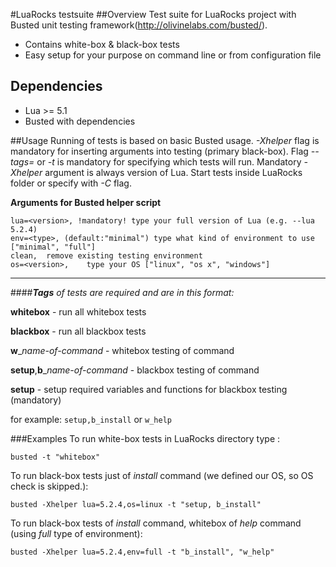 #LuaRocks testsuite
##Overview
Test suite for LuaRocks project with Busted unit testing framework(http://olivinelabs.com/busted/). 

* Contains white-box & black-box tests
* Easy setup for your purpose on command line or from configuration file


## Dependencies
* Lua >= 5.1 
* Busted with dependencies


##Usage
Running of tests is based on basic Busted usage. *-Xhelper* flag is mandatory for inserting arguments into testing (primary black-box). Flag *--tags=* or *-t* is mandatory for specifying which tests will run. Mandatory *-Xhelper* argument is always version of Lua. Start tests inside LuaRocks folder or specify with *-C* flag.

**Arguments for Busted helper script**

```
lua=<version>, !mandatory! type your full version of Lua (e.g. --lua 5.2.4)
env=<type>,	(default:"minimal") type what kind of environment to use ["minimal", "full"]
clean,	remove existing testing environment
os=<version>,    type your OS ["linux", "os x", "windows"]
```
---------------------------------------------------------------------------------------------
####_**Tags** of tests are required and are in this format:_

**whitebox** - run all whitebox tests

**blackbox** - run all blackbox tests

**w**\_*name-of-command* - whitebox testing of command

**setup**,**b**\_*name-of-command* - blackbox testing of command

**setup** - setup required variables and functions for blackbox testing (mandatory)

for example: `setup,b_install`  or `w_help`

###Examples
To run white-box tests in LuaRocks directory type :

`busted -t "whitebox"`

To run black-box tests just of *install* command (we defined our OS, so OS check is skipped.):

`busted -Xhelper lua=5.2.4,os=linux -t "setup, b_install"`

To run black-box tests of *install* command, whitebox of *help* command (using *full* type of environment):

`busted -Xhelper lua=5.2.4,env=full -t "b_install", "w_help"`